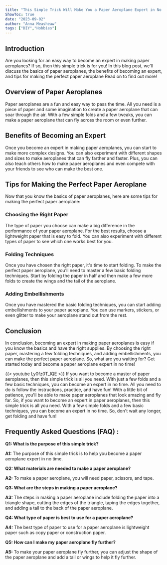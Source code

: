 ```yaml
---
title: "This Simple Trick Will Make You a Paper Aeroplane Expert in No Time!"
ShowToc: true 
date: "2023-09-02"
author: "Anna Measheaw" 
tags: ["DIY","Hobbies"]
---
```

## Introduction

Are you looking for an easy way to become an expert in making paper aeroplanes? If so, then this simple trick is for you! In this blog post, we'll discuss the basics of paper aeroplanes, the benefits of becoming an expert, and tips for making the perfect paper aeroplane Read on to find out more!

## Overview of Paper Aeroplanes

Paper aeroplanes are a fun and easy way to pass the time. All you need is a piece of paper and some imagination to create a paper aeroplane that can soar through the air. With a few simple folds and a few tweaks, you can make a paper aeroplane that can fly across the room or even further.

## Benefits of Becoming an Expert

Once you become an expert in making paper aeroplanes, you can start to make more complex designs. You can also experiment with different shapes and sizes to make aeroplanes that can fly farther and faster. Plus, you can also teach others how to make paper aeroplanes and even compete with your friends to see who can make the best one.

## Tips for Making the Perfect Paper Aeroplane

Now that you know the basics of paper aeroplanes, here are some tips for making the perfect paper aeroplane:

### Choosing the Right Paper

The type of paper you choose can make a big difference in the performance of your paper aeroplane. For the best results, choose a lightweight paper that is easy to fold. You can also experiment with different types of paper to see which one works best for you.

### Folding Techniques

Once you have chosen the right paper, it's time to start folding. To make the perfect paper aeroplane, you'll need to master a few basic folding techniques. Start by folding the paper in half and then make a few more folds to create the wings and the tail of the aeroplane.

### Adding Embellishments

Once you have mastered the basic folding techniques, you can start adding embellishments to your paper aeroplane. You can use markers, stickers, or even glitter to make your aeroplane stand out from the rest.

## Conclusion

In conclusion, becoming an expert in making paper aeroplanes is easy if you know the basics and have the right supplies. By choosing the right paper, mastering a few folding techniques, and adding embellishments, you can make the perfect paper aeroplane. So, what are you waiting for? Get started today and become a paper aeroplane expert in no time!

{{< youtube Ly0fz0T_lQE >}} 
If you want to become a master of paper aeroplanes, then this simple trick is all you need. With just a few folds and a few basic techniques, you can become an expert in no time. All you need to do is follow the instructions, practice, and have fun! With a little bit of patience, you'll be able to make paper aeroplanes that look amazing and fly far. So, if you want to become an expert in paper aeroplanes, then this simple trick is all you need. With a few simple folds and a few basic techniques, you can become an expert in no time. So, don't wait any longer, get folding and have fun!

## Frequently Asked Questions (FAQ) :
**Q1: What is the purpose of this simple trick?**

**A1:** The purpose of this simple trick is to help you become a paper aeroplane expert in no time. 

**Q2: What materials are needed to make a paper aeroplane?**

**A2:** To make a paper aeroplane, you will need paper, scissors, and tape. 

**Q3: What are the steps in making a paper aeroplane?**

**A3:** The steps in making a paper aeroplane include folding the paper into a triangle shape, cutting the edges of the triangle, taping the edges together, and adding a tail to the back of the paper aeroplane. 

**Q4: What type of paper is best to use for a paper aeroplane?**

**A4:** The best type of paper to use for a paper aeroplane is lightweight paper such as copy paper or construction paper. 

**Q5: How can I make my paper aeroplane fly further?**

**A5:** To make your paper aeroplane fly further, you can adjust the shape of the paper aeroplane and add a tail or wings to help it fly further.



